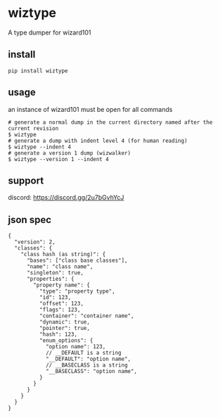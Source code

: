 # wiztype
A type dumper for wizard101

## install
`pip install wiztype`

## usage
an instance of wizard101 must be open for all commands

```shell
# generate a normal dump in the current directory named after the current revision
$ wiztype
# generate a dump with indent level 4 (for human reading)
$ wiztype --indent 4
# generate a version 1 dump (wizwalker)
$ wiztype --version 1 --indent 4
```

## support
discord: https://discord.gg/2u7bGvhYcJ

## json spec

```json5
{
  "version": 2,
  "classes": {
    "class hash (as string)": {
      "bases": ["class base classes"],
      "name": "class name",
      "singleton": true,
      "properties": {
        "property name": {
          "type": "property type",
          "id": 123,
          "offset": 123,
          "flags": 123,
          "container": "container name",
          "dynamic": true,
          "pointer": true,
          "hash": 123,
          "enum_options": {
            "option name": 123,
            // __DEFAULT is a string
            "__DEFAULT": "option name",
            // __BASECLASS is a string
            "__BASECLASS": "option name",
          }
        }
      }
    }
  }
}
```
